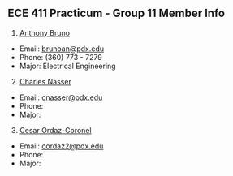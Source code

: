 ## ECE 411 Practicum - Group 11 Member Info

1. <ins> Anthony Bruno </ins>
  - Email: brunoan@pdx.edu
  - Phone: (360) 773 - 7279
  - Major: Electrical Engineering
  
2. <ins> Charles Nasser </ins>
  - Email: cnasser@pdx.edu
  - Phone: 
  - Major: 
  
3. <ins> Cesar Ordaz-Coronel </ins>
  - Email: cordaz2@pdx.edu
  - Phone: 
  - Major:
